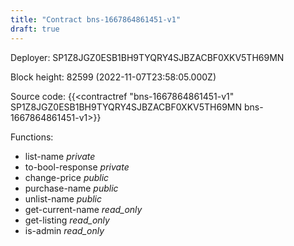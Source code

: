 ```yaml
---
title: "Contract bns-1667864861451-v1"
draft: true
---
```

Deployer: SP1Z8JGZ0ESB1BH9TYQRY4SJBZACBF0XKV5TH69MN


 



Block height: 82599 (2022-11-07T23:58:05.000Z)

Source code: {{<contractref "bns-1667864861451-v1" SP1Z8JGZ0ESB1BH9TYQRY4SJBZACBF0XKV5TH69MN bns-1667864861451-v1>}}

Functions:

* list-name _private_
* to-bool-response _private_
* change-price _public_
* purchase-name _public_
* unlist-name _public_
* get-current-name _read_only_
* get-listing _read_only_
* is-admin _read_only_
